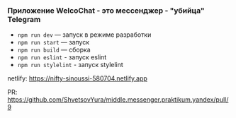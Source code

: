 ### Приложение WelcoChat - это мессенджер - "убийца" Telegram

- `npm run dev` — запуск в режиме разработки
- `npm run start` — запуск
- `npm run build` — сборка
- `npm run eslint` - запуск eslint
- `npm run stylelint` - запуск stylelint

netlify: https://nifty-sinoussi-580704.netlify.app

PR: https://github.com/ShvetsovYura/middle.messenger.praktikum.yandex/pull/9

